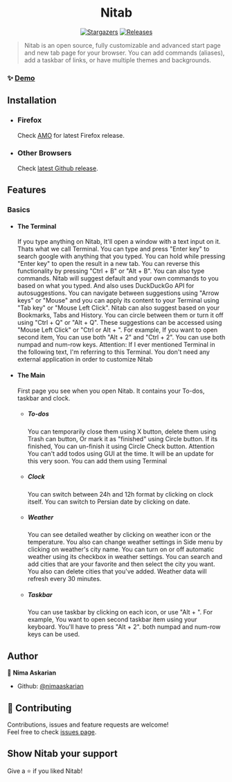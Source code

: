 <h1 align="center">Nitab</h1>
<p align="center">

<a href="https://github.com/nimaaskarian/nitab/stargazers">
		<img alt="Stargazers" src="https://img.shields.io/github/stars/nimaaskarian/nitab?style=for-the-badge&logo=starship&color=5D536B&logoColor=5D536B&labelColor=272838"></a>
  <a href="https://github.com/nimaaskarian/nitab/releases/latest">
		<img alt="Releases" src="https://img.shields.io/github/release/nimaaskarian/nitab?style=for-the-badge&logo=github&color=7d6b91&logoColor=7d6b91&labelColor=272838"/></a>

</p>

> Nitab is an open source, fully customizable and advanced start page and new tab page for your browser. You can add commands (aliases), add a taskbar of links, or have multiple themes and backgrounds.

### ✨ [Demo](https://nimaaskarian.github.io/nitab)

## Installation

- ### Firefox

  Check [AMO](https://addons.mozilla.org/en-US/firefox/addon/nitab/) for latest Firefox release.

- ### Other Browsers

  Check [latest Github release](https://github.com/nimaaskarian/nitab/releases).

## Features

### Basics
  - #### The Terminal
    If you type anything on Nitab, It'll open a window with a text input on it. Thats what we call Terminal. You can type and press "Enter key" to search google with anything that you typed.
    You can hold while pressing "Enter key" to open the result in a new tab.
    You can reverse this functionality by pressing "Ctrl + B" or "Alt + B".
    You can also type commands. Nitab will suggest default and your own commands to you based on what you typed.
    And also uses DuckDuckGo API for autosuggestions. You can navigate between suggestions using "Arrow keys" or "Mouse" and you can apply its content to your Terminal using "Tab key" or "Mouse Left Click".
    Nitab can also suggest based on your Bookmarks, Tabs and History. You can circle between them or turn it off using "Ctrl + Q" or "Alt + Q".
    These suggestions can be accessed using "Mouse Left Click" or "Ctrl or Alt + <key of index of item>". For example, If you want to open second item, You can use both "Alt + 2" and "Ctrl + 2". You can use both numpad and num-row keys.
     Attention: If I ever mentioned Terminal in the following text, I'm referring to this Terminal. You don't need any external application in order to customize Nitab

  - #### The Main
    First page you see when you open Nitab. It contains your To-dos, taskbar and clock.
    - ##### To-dos
        You can temporarily close them using X button, delete them using Trash can button, Or mark it as "finished" using Circle button.
        If its finished, You can un-finish it using Circle Check button.
        Attention You can't add todos using GUI at the time. It will be an update for this very soon. You can add them using Terminal

    - ##### Clock
        You can switch between 24h and 12h format by clicking on clock itself.
        You can switch to Persian date by clicking on date.

    - ##### Weather
       You can see detailed weather by clicking on weather icon or the temperature. You also can change weather settings in Side menu by clicking on weather's city name.
       You can turn on or off automatic weather using its checkbox in weather settings.
       You can search and add cities that are your favorite and then select the city you want.
       You also can delete cities that you've added.
       Weather data will refresh every 30 minutes.

    - ##### Taskbar
        You can use taskbar by clicking on each icon, or use "Alt + <taskbar item index>". For example, You want to open second taskbar item using your keyboard. You'll have to press "Alt + 2". both numpad and num-row keys can be used.

## Author

👤 **Nima Askarian**

- Github: [@nimaaskarian](https://github.com/nimaaskarian)

## 🤝 Contributing

Contributions, issues and feature requests are welcome!<br />Feel free to check [issues page](https://github.com/nimaaskarian/nitab/issues).

## Show Nitab your support

Give a ⭐️ if you liked Nitab!

